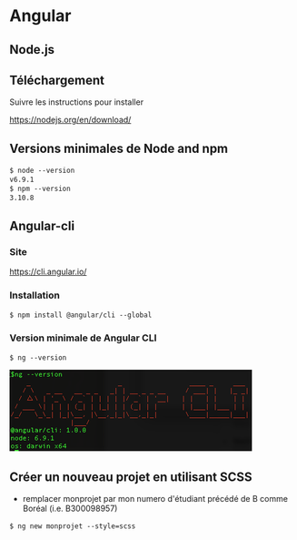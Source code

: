 # Angular

## Node.js

## Téléchargement

Suivre les instructions pour installer

https://nodejs.org/en/download/

## Versions minimales de Node and npm
```
$ node --version
v6.9.1
$ npm --version
3.10.8
```

## Angular-cli

### Site

https://cli.angular.io/

### Installation

```
$ npm install @angular/cli --global
```

### Version minimale de Angular CLI

```
$ ng --version
```

![alt tag](ngversion.png)

## Créer un nouveau projet en utilisant SCSS

* remplacer monprojet par mon numero d'étudiant précédé de B comme Boréal (i.e. B300098957)

```
$ ng new monprojet --style=scss
```
